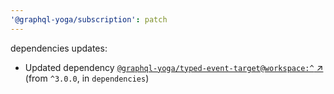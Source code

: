 ```yaml
---
'@graphql-yoga/subscription': patch
---
```

dependencies updates:
  - Updated dependency [`@graphql-yoga/typed-event-target@workspace:^`
    ↗︎](https://www.npmjs.com/package/@graphql-yoga/typed-event-target/v/workspace:^) (from
    `^3.0.0`, in `dependencies`)
